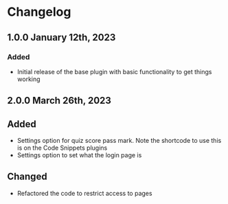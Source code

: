 # Changelog

## 1.0.0 January 12th, 2023

### Added

-   Initial release of the base plugin with basic functionality to get things working

## 2.0.0 March 26th, 2023

## Added

-   Settings option for quiz score pass mark. Note the shortcode to use this is on the Code Snippets plugins
-   Settings option to set what the login page is

## Changed

-   Refactored the code to restrict access to pages
